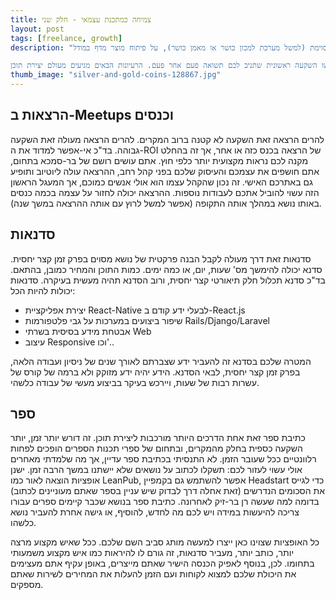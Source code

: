 ```yaml
---
title: צמיחה כמתכנת עצמאי - חלק שני
layout: post
tags: [freelance, growth]
description: "בחלק הקודם של צמיחה כמתכנת עצמאי דיברנו על התמקצעות בנישה מסוימת (למשל מערכת למכון כושר או מאמן כושר), על פיתוח מוצר מדף במודל SaaS ולצבור מוניטין וניסיון בנישה כלשהי כך שכל עבודה שתבצעו תהיה מבוססת על יותר ויותר ניסיון והתמקצעות (למשל יישום של התאמות אישיות בSalesforce).<br />

בחלק הזה נדבר על דברים נוספים שאפשר לבצע, שגם כן ידרשו השקעה ראשונית שתניב לכם תשואה פעם אחר פעם. הרעיונות הבאים מגיעים מעולם יצירת תוכן."
thumb_image: "silver-and-gold-coins-128867.jpg"
---
```

## הרצאות ב-Meetups וכנסים
להרים הרצאה זאת השקעה לא קטנה ברוב המקרים. להרים הרצאה מעולה זאת השקעה גבוהה. בד"כ אי-אפשר למדוד את ה-ROI של הרצאה בכנס כזה או אחר, אך זה בהחלט מקנה לכם נראות מקצועית יותר כלפי חוץ. אתם עושים רושם של בר-סמכא בתחום, אתם חושפים את עצמכם והעיסוק שלכם בפני קהל רחב, ההרצאה עולה ליוטיוב ותופיע גם באתרכם האישי.
זה נכון שהקהל עצמו הוא אולי אנשים כמוכם, אך המעגל הראשון הזה עשוי להוביל אתכם לעבודות נוספות.
ההרצאה יכולה לחזור על עצמה בכמה כנסים באותו נושא במהלך אותה התקופה (אפשר למשל לרוץ עם אותה ההרצאה במשך שנה).

## סדנאות
סדנאות זאת דרך מעולה לקבל הבנה פרקטית של נושא מסוים בפרק זמן קצר יחסית. סדנא יכולה להימשך מס' שעות, יום, או כמה ימים. כמות התוכן והמחיר כמובן, בהתאם.
בד"כ סדנא תכלול חלק תיאורטי קצר יחסית, ורוב הסדנא תהיה מעשית בעיקרה. סדנאות יכולות להיות הכל:
- יצירת אפליקציית React-Native לבעלי ידע קודם ב-React.js
- שיפור ביצועים במערכות על גבי פלטפורמות Rails/Django/Laravel
- אבטחת מידע בסיסית בשרתי Web
- עיצוב Responsive
וכו'..

המטרה שלכם בסדנא זה להעביר ידע שצברתם לאורך שנים של ניסיון ועבודה הלאה, בפרק זמן קצר יחסית, לבאי הסדנא. הידע יהיה ידע מזוקק ולא ברמה של קורס של עשרות רבות של שעות, ויירכש בעיקר בביצוע מעשי של עבודה כלשהי.

## ספר
כתיבת ספר זאת אחת הדרכים היותר מורכבות ליצירת תוכן. זה דורש יותר זמן, יותר השקעה כספית בחלק מהמקרים, ובתחום של ספרי תכנות הספרים הופכים לפחות רלוונטיים ככל שעובר הזמן.
לא התנסיתי בכתיבת ספר עדיין, אך מה שלמדתי מאחרים אולי עשוי לעזור לכם:
תשקלו לכתוב על נושאים שלא יישתנו במשך הרבה זמן.
ישנן אופציות הוצאה לאור כמו LeanPub, אפשר להשתמש גם בקמפיין Headstart כדי לגייס את הסכומים הנדרשים (זאת אחלה דרך לבדוק שיש עניין בספר שאתם מעוניינים לכתוב) בדומה למה שעשה רן בר-זיק לאחרונה.
כתיבת ספר בנושא שכבר קיימים ספרים עבורו צריכה להיעשות במידה ויש לכם מה לחדש, להוסיף, או גישה אחרת להעביר נושא כלשהו.

כל האופציות שצוינו כאן ייצרו למעשה מותג סביב השם שלכם. ככל שאיש מקצוע מרצה יותר, כותב יותר, מעביר סדנאות, זה גורם לו להיראות כמו איש מקצוע משמעותי בתחומו. לכן, בנוסף לאפיק הכנסה הישיר שאתם מייצרים, באופן עקיף אתם מעצימים את היכולת שלכם למצוא לקוחות ועם הזמן להעלות את המחירים לשירות שאתם מספקים.